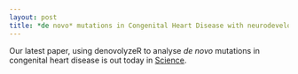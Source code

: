 ```yaml
---
layout: post
title: *de novo* mutations in Congenital Heart Disease with neurodevelopmental and other birth defects
---
```


Our latest paper, using denovolyzeR to analyse *de novo* mutations in congenital heart disease is out today in [Science].

[Science]: http://insertLinkHere
